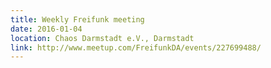 ```yaml
---
title: Weekly Freifunk meeting
date: 2016-01-04
location: Chaos Darmstadt e.V., Darmstadt
link: http://www.meetup.com/FreifunkDA/events/227699488/
---
```

